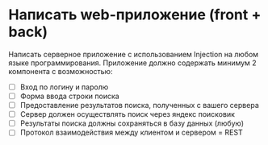 # Написать web-приложение (front + back)
Написать серверное приложение с использованием Injection на любом языке программирования. 
Приложение должно содержать минимум 2 компонента с возможностью: 
 - [ ] Вход по логину и паролю
 - [ ] Форма ввода строки поиска
 - [ ] Предоставление результатов поиска, полученных с вашего сервера
 - [ ] Сервер должен осуществлять поиск через яндекс поисковик
 - [ ] Результаты поиска должны сохраняться в базу данных (любую)
 - [ ] Протокол взаимодействия между клиентом и сервером = REST
